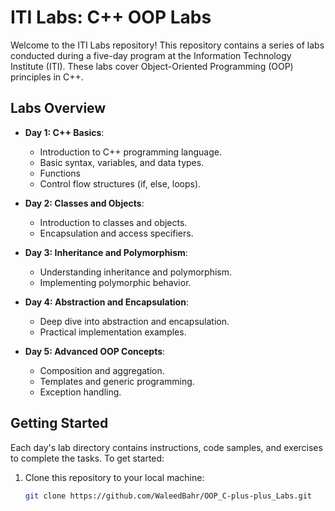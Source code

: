 # ITI Labs: C++ OOP Labs

Welcome to the ITI Labs repository! This repository contains a series of labs conducted during a five-day program at the Information Technology Institute (ITI). These labs cover Object-Oriented Programming (OOP) principles in C++.

## Labs Overview

- **Day 1: C++ Basics**:
  - Introduction to C++ programming language.
  - Basic syntax, variables, and data types.
  - Functions
  - Control flow structures (if, else, loops).

- **Day 2: Classes and Objects**:
  - Introduction to classes and objects.
  - Encapsulation and access specifiers.

- **Day 3: Inheritance and Polymorphism**:
  - Understanding inheritance and polymorphism.
  - Implementing polymorphic behavior.

- **Day 4: Abstraction and Encapsulation**:
  - Deep dive into abstraction and encapsulation.
  - Practical implementation examples.

- **Day 5: Advanced OOP Concepts**:
  - Composition and aggregation.
  - Templates and generic programming.
  - Exception handling.

## Getting Started

Each day's lab directory contains instructions, code samples, and exercises to complete the tasks. To get started:

1. Clone this repository to your local machine:

   ```bash
   git clone https://github.com/WaleedBahr/OOP_C-plus-plus_Labs.git
